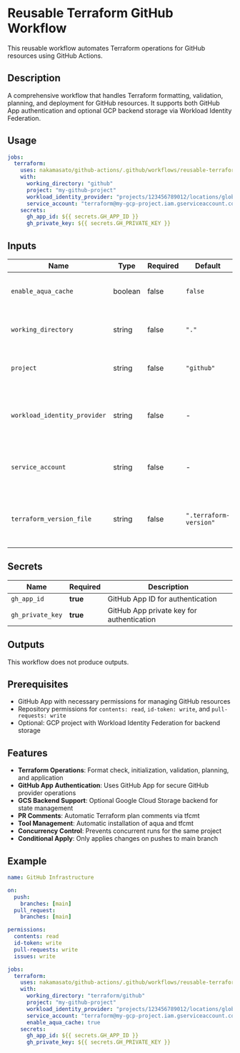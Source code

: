 # Reusable Terraform GitHub Workflow

This reusable workflow automates Terraform operations for GitHub resources using GitHub Actions.

## Description

A comprehensive workflow that handles Terraform formatting, validation, planning, and deployment for GitHub resources. It supports both GitHub App authentication and optional GCP backend storage via Workload Identity Federation.

## Usage

```yaml
jobs:
  terraform:
    uses: nakamasato/github-actions/.github/workflows/reusable-terraform-github.yml@main
    with:
      working_directory: "github"
      project: "my-github-project"
      workload_identity_provider: "projects/123456789012/locations/global/workloadIdentityPools/my-pool/providers/my-provider"
      service_account: "terraform@my-gcp-project.iam.gserviceaccount.com"
    secrets:
      gh_app_id: ${{ secrets.GH_APP_ID }}
      gh_private_key: ${{ secrets.GH_PRIVATE_KEY }}
```

## Inputs

| Name | Type | Required | Default | Description |
|------|------|----------|---------|-------------|
| `enable_aqua_cache` | boolean | false | `false` | Enable caching for aqua tool installations |
| `working_directory` | string | false | `"."` | Directory containing Terraform configuration |
| `project` | string | false | `"github"` | Project name for concurrency control |
| `workload_identity_provider` | string | false | - | GCP Workload Identity Provider (for GCS backend) |
| `service_account` | string | false | - | GCP service account email (for GCS backend) |
| `terraform_version_file` | string | false | `".terraform-version"` | File containing Terraform version (uses 'latest' if not found) |

## Secrets

| Name | Required | Description |
|------|----------|-------------|
| `gh_app_id` | **true** | GitHub App ID for authentication |
| `gh_private_key` | **true** | GitHub App private key for authentication |

## Outputs

This workflow does not produce outputs.

## Prerequisites

- GitHub App with necessary permissions for managing GitHub resources
- Repository permissions for `contents: read`, `id-token: write`, and `pull-requests: write`
- Optional: GCP project with Workload Identity Federation for backend storage

## Features

- **Terraform Operations**: Format check, initialization, validation, planning, and application
- **GitHub App Authentication**: Uses GitHub App for secure GitHub provider operations
- **GCS Backend Support**: Optional Google Cloud Storage backend for state management
- **PR Comments**: Automatic Terraform plan comments via tfcmt
- **Tool Management**: Automatic installation of aqua and tfcmt
- **Concurrency Control**: Prevents concurrent runs for the same project
- **Conditional Apply**: Only applies changes on pushes to main branch

## Example

```yaml
name: GitHub Infrastructure

on:
  push:
    branches: [main]
  pull_request:
    branches: [main]

permissions:
  contents: read
  id-token: write
  pull-requests: write
  issues: write

jobs:
  terraform:
    uses: nakamasato/github-actions/.github/workflows/reusable-terraform-github.yml@main
    with:
      working_directory: "terraform/github"
      project: "my-github-project"
      workload_identity_provider: "projects/123456789012/locations/global/workloadIdentityPools/my-pool/providers/my-provider"
      service_account: "terraform@my-gcp-project.iam.gserviceaccount.com"
      enable_aqua_cache: true
    secrets:
      gh_app_id: ${{ secrets.GH_APP_ID }}
      gh_private_key: ${{ secrets.GH_PRIVATE_KEY }}
```